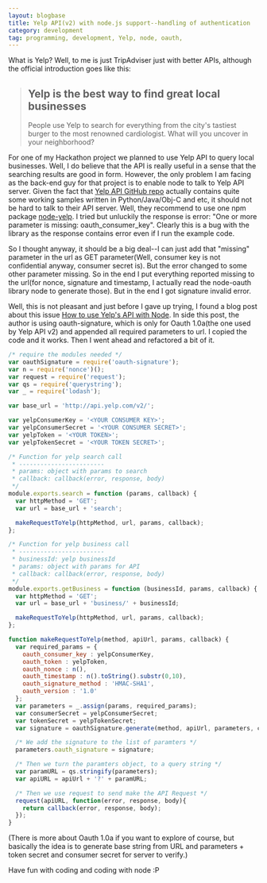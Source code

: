 ```yaml
---
layout: blogbase
title: Yelp API(v2) with node.js support--handling of authentication
category: development
tag: programming, development, Yelp, node, oauth,
---
```


What is Yelp? Well, to me is just TripAdviser just with better APIs, although the official introduction goes like this:

<blockquote>
  <h2>
    Yelp is the best way to find great local businesses
  </h2>
  <p>
    People use Yelp to search for everything from the city's tastiest burger to the most renowned cardiologist. What will you uncover in your neighborhood?
  </p>
</blockquote>

For one of my Hackathon project we planned to use Yelp API to query local businesses. Well, I do believe that the API is really useful in a sense that the searching results are good in form. However, the only problem I am facing as the back-end guy for that project is to enable node to talk to Yelp API server. Given the fact that [Yelp API GitHub repo](https://github.com/Yelp/yelp-api/tree/master/v2) actually contains quite some working samples written in Python/Java/Obj-C and etc, it should not be hard to talk to their API server. Well, they recommend to use one npm package [node-yelp](https://github.com/olalonde/node-yelp). I tried but unluckily the response is error: "One or more parameter is missing: oauth_consumer_key". Clearly this is a bug with the library as the response contains error even if I run the example code.

So I thought anyway, it should be a big deal--I can just add that "missing" parameter in the url as GET parameter(Well, consumer key is not confidential anyway, consumer secret is). But the error changed to some other parameter missing. So in the end I put everything reported missing to the url(for nonce, signature and timestamp, I actually read the node-oauth library node to generate those). But in the end I got signature invalid error.

Well, this is not pleasant and just before I gave up trying, I found a blog post about this issue [How to use Yelp's API with Node](https://arian.io/how-to-use-yelps-api-with-node/). In side this post, the author is using oauth-signature, which is only for Oauth 1.0a(the one used by Yelp API v2) and appended all required parameters to url. I copied the code and it works. Then I went ahead and refactored a bit of it.

```javascript
/* require the modules needed */
var oauthSignature = require('oauth-signature');  
var n = require('nonce')();  
var request = require('request');  
var qs = require('querystring');  
var _ = require('lodash');

var base_url = 'http://api.yelp.com/v2/';

var yelpConsumerKey = '<YOUR CONSUMER KEY>';
var yelpConsumerSecret = '<YOUR CONSUMER SECRET>';
var yelpToken = '<YOUR TOKEN>';
var yelpTokenSecret = '<YOUR TOKEN SECRET>';

/* Function for yelp search call
 * ------------------------
 * params: object with params to search
 * callback: callback(error, response, body)
 */
module.exports.search = function (params, callback) {
  var httpMethod = 'GET';
  var url = base_url + 'search';

  makeRequestToYelp(httpMethod, url, params, callback);
};

/* Function for yelp business call
 * ------------------------
 * businessId: yelp businessId
 * params: object with params for API
 * callback: callback(error, response, body)
 */
module.exports.getBusiness = function (businessId, params, callback) {
  var httpMethod = 'GET';
  var url = base_url + 'business/' + businessId;

  makeRequestToYelp(httpMethod, url, params, callback);
};

function makeRequestToYelp(method, apiUrl, params, callback) {
  var required_params = {
    oauth_consumer_key : yelpConsumerKey,
    oauth_token : yelpToken,
    oauth_nonce : n(),
    oauth_timestamp : n().toString().substr(0,10),
    oauth_signature_method : 'HMAC-SHA1',
    oauth_version : '1.0'
  };
  var parameters = _.assign(params, required_params);
  var consumerSecret = yelpConsumerSecret;
  var tokenSecret = yelpTokenSecret;
  var signature = oauthSignature.generate(method, apiUrl, parameters, consumerSecret, tokenSecret, { encodeSignature: false});

  /* We add the signature to the list of paramters */
  parameters.oauth_signature = signature;

  /* Then we turn the paramters object, to a query string */
  var paramURL = qs.stringify(parameters);
  var apiURL = apiUrl + '?' + paramURL;

  /* Then we use request to send make the API Request */
  request(apiURL, function(error, response, body){
    return callback(error, response, body);
  });
}
```

(There is more about Oauth 1.0a if you want to explore of course, but basically the idea is to generate base string from URL and parameters + token secret and consumer secret for server to verify.)

Have fun with coding and coding with node :P
